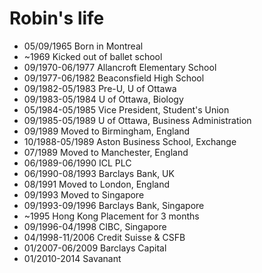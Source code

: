 Robin's life
===============

- 05/09/1965 Born in Montreal
- ~1969 Kicked out of ballet school
- 09/1970-06/1977 Allancroft Elementary School
- 09/1977-06/1982 Beaconsfield High School
- 09/1982-05/1983 Pre-U, U of Ottawa
- 09/1983-05/1984 U of Ottawa, Biology
- 05/1984-05/1985 Vice President, Student's Union
- 09/1985-05/1989 U of Ottawa, Business Administration
- 09/1989 Moved to Birmingham, England
- 10/1988-05/1989 Aston Business School, Exchange
- 07/1989 Moved to Manchester, England
- 06/1989-06/1990 ICL PLC
- 06/1990-08/1993 Barclays Bank, UK
- 08/1991 Moved to London, England
- 09/1993 Moved to Singapore
- 09/1993-09/1996 Barclays Bank, Singapore
- ~1995 Hong Kong Placement for 3 months
- 09/1996-04/1998 CIBC, Singapore
- 04/1998-11/2006 Credit Suisse & CSFB
- 01/2007-06/2009 Barclays Capital
- 01/2010-2014 Savanant 

